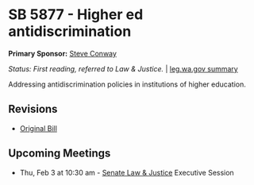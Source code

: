 # SB 5877 - Higher ed antidiscrimination
**Primary Sponsor:** [Steve Conway](/person/leg/steve.conway.md)

*Status: First reading, referred to Law & Justice.* | [leg.wa.gov summary](https://app.leg.wa.gov/billsummary?BillNumber=5877&Year=2021)

Addressing antidiscrimination policies in institutions of higher education.

## Revisions
* [Original Bill](1/)

## Upcoming Meetings
* Thu, Feb 3 at 10:30 am - [Senate Law & Justice](/senate/2021-22/LAW/) Executive Session